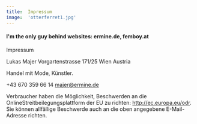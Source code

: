 ```yaml
---
title:  Impressum
image:  'otterferret1.jpg'
---
```



#### I'm the only guy behind websites: ermine.de, femboy.at

Impressum

Lukas Majer
Vorgartenstrasse 171/25
Wien
Austria

Handel mit Mode, Künstler.

+43 670 359 66 14
majer@ermine.de

Verbraucher haben die Möglichkeit, Beschwerden an die OnlineStreitbeilegungsplattform der EU zu richten: http://ec.europa.eu/odr.  Sie können allfällige Beschwerde auch an die oben angegebene E-Mail-Adresse richten. 